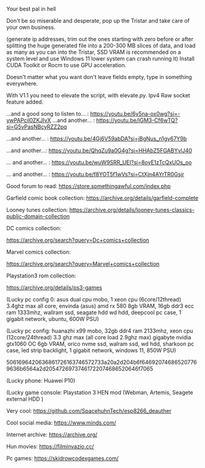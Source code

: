 Your best pal in hell

Don't be so miserable and desperate, pop up the Tristar and take care of your own business.

(generate ip addresses, trim out the ones starting with zero before or after splitting the huge generated file into a 200-300 MB slices of data, and load as many as you can into the Tristar, SSD VRAM is recommended on a system level and use Windows 11 lower system can crash running it) Install CUDA Toolkit or Rocm to use GPU acceleration.

Doesn't matter what you want don't leave fields empty, type in something everywhere.

With V1.1 you need to elevate the script, with elevate.py. Ipv4 Raw socket feature added.

...and a good song to listen to... : https://youtu.be/6y5na-ox0wg?si=-ywPAPcil0ZKJIvX
...and another... : https://youtu.be/IGM3-Cf6wTQ?si=G5vPasNBcyRZZ2pq

...and another... : https://youtu.be/4Gj6V59abDA?si=jBgNus_n1gy67Y9b

...and another...:
https://youtu.be/QhqZu9a0G4g?si=HHAbZ5FGABYvlJ40

... and another... :
https://youtu.be/wuW9SRR_UEI?si=8oyE1zTcQxUOs_oo

... and another... :
https://youtu.be/f8YOT5f1wVs?si=CtXjn4AYrTR0Gsjr

Good forum to read: https://store.somethingawful.com/index.php

Garfield comic book collection:
https://archive.org/details/garfield-complete


Looney tunes collection:
https://archive.org/details/looney-tunes-classics-public-domain-collection

DC comics collection:

https://archive.org/search?query=Dc+comics+collection

Marvel comics collection:

https://archive.org/search?query=Marvel+comics+collection

Playstation3 rom collection:

https://archive.org/details/ps3-games



(Lucky pc config 0: asus dual cpu mobo,  1 xeon cpu (6core/12thread) 3.4ghz max all core,  envinda (asus)  amd rx 580 8gb VRAM, 16gb ddr3 ecc ram 1333mhz,  wallram ssd,  seagate hdd wd hdd, deepcool pc case,  1 gigabit network,  ubuntu,  600W PSU) 

(Lucky pc config: huanazhi x99 mobo, 32gb ddr4 ram 2133mhz,  xeon cpu (12core/24thread) 3.3 ghz max (all core load 2.9ghz max) gigabyte nvidia gtx1060 OC 6gb VRAM,  orico nvme ssd,  walram ssd,  wd hdd,  sharkoon pc case,  led strip backlight, 1 gigabit network,  windows 11, 850W PSU) 


5061696420636861726163746572733a20a2d204b6f646920746865207769636b6564a2d20547269737461722074686520646f7065

(Lucky phone: Huawei P10)

(Lucky game console: Playstation 3 HEN mod (Webman, Artemis,  Seagete external HDD )

Very cool: https://github.com/SpacehuhnTech/esp8266_deauther

Cool social media: 
https://www.minds.com/


Internet archive:
https://archive.org/


Hun movies:
https://filminvazio.cc/


Pc games:
https://skidrowcodexgames.com/
